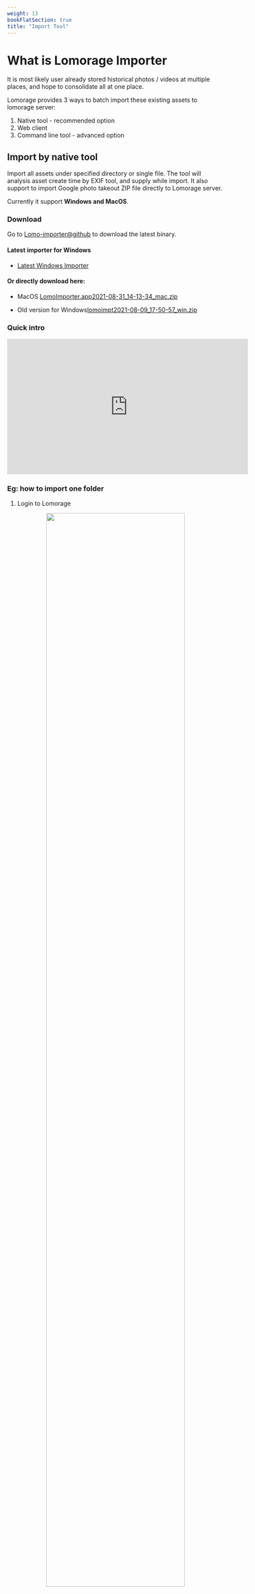 ```yaml
---
weight: 13
bookFlatSection: true
title: "Import Tool"
---
```


# What is Lomorage Importer
It is most likely user already stored historical photos / videos at multiple places, and hope to consolidate all at one place.

Lomorage provides 3 ways to batch import these existing assets to lomorage server:
1. Native tool - recommended option
2. Web client
3. Command line tool - advanced option

## Import by native tool
Import all assets under specified directory or single file. The tool will analysis asset create time by EXIF tool, and supply while import. It also support to import Google photo takeout ZIP file directly to Lomorage server.

Currently it support **Windows and MacOS**.

### Download

Go to [Lomo-importer@github](https://github.com/lomorage/lomo-importer-release) to download the latest binary.
#### Latest importer for Windows
- [Latest Windows Importer](https://lomosw.lomorage.com/windows/LomoImporter.zip)
#### Or directly download here:
- MacOS [LomoImporter.app2021-08-31_14-13-34_mac.zip](https://lomosw.lomorage.com/mac/LomoImporter.zip)

- Old version for Windows[lomoimpt2021-08-09_17-50-57_win.zip](https://github.com/lomorage/lomo-importer-release/releases/download/2021-08-09_17-50-57/lomoimpt2021-08-09_17-50-57_win.zip)



### Quick intro

<iframe width="560" height="315" src="https://www.youtube.com/embed/6dsxfmWZkoI" title="YouTube video player" frameborder="0" allow="accelerometer; autoplay; clipboard-write; encrypted-media; gyroscope; picture-in-picture" allowfullscreen></iframe>


### Eg: how to import one folder
1. Login to Lomorage

<div align="center">
  
  <p class="screenshoot" />
  <img width="80%" src="/img/installation/lomorage-importer/login.jpg">
  
</div>

2. Clieck the button **“1.Select Folder..."**, to select the folder which you want to import.
3. Then click the button **“2.Start Import"**, before import, you can add more files and remove some files.

<div align="center">
  
  <p class="screenshoot" />
  <img width="80%" src="/img/installation/lomorage-importer/start.jpg">
  
</div>


### Eg: How to import Google Photo Takeout ZIP files to lomorage

1. Download your google photo from takeout.google.com

2. Login to Lomorage Server

<div align="center">
  
  <p class="screenshoot" />
  <img width="80%" src="/img/installation/lomorage-importer/login.jpg">
  
</div>

3. Click the button **“1.Add Files..."**, select the ZIP files you want to add, then click the button **“2.Start Import"**. Just follow below picture.

<div align="center">
  
  <p class="screenshoot" />
  <img width="80%" src="/img/installation/lomorage-importer/start_zip.jpg">
  
</div>

## Import by command line
Command line tool is for advanced user when the existing assets are in attached USB or Local/NFS/CIFS mounted disks along with the server running lomorage backend. It can avoid unnecessary back-and-forth network traffic as well as disk operation. During import, the tool will move existing assets to the directories created by lomorage for each user. All import logs are saved under /opt/lomorage/var/log/import_[import directory].log. Below is usage for the tool.
```
$ /opt/lomorage/bin/lomoc import -h
NAME:
   lomoc import - Import all photos from given directory into lomo backend with given username and password

USAGE:
   lomoc import [username] [password] [directory]
```

Example:
```
$ /opt/lomorage/bin/lomoc import alice password /media/STEC_838C-1111/test/video
-m
Login localhost successfully
import photos/videos from /media/STEC_838C-1111/test
please check import log /opt/lomorage/var/log/import_media_STEC_838C-1111_test.log

$ cat /opt/lomorage/var/log/import_media_STEC_838C-1111_test.log
start import /media/STEC_838C-1111/test/img/11_2014_01_21.webp
finish import /media/STEC_838C-1111/test/img/11_2014_01_21.webp to /media/STEC_838C-1111/alice/Photos/master/2021/09/20/20210920_9391.webp
start import /media/STEC_838C-1111/test/img/12_2014_01_21.heic
finish import /media/STEC_838C-1111/test/img/12_2014_01_21.heic to /media/STEC_838C-1111/alice/Photos/master/2021/09/20/20210920_9392.heic
start import /media/STEC_838C-1111/test/img/14_2017_09_13.heic
finish import /media/STEC_838C-1111/test/img/14_2017_09_13.heic to /media/STEC_838C-1111/alice/Photos/master/2017/09/13/20170913_9393.heic
start import /media/STEC_838C-1111/test/img/1_2003_01_17.jpg
finish import /media/STEC_838C-1111/test/img/1_2003_01_17.jpg to /media/STEC_838C-1111/alice/Photos/master/2003/01/17/20030117_9394.jpg
start import /media/STEC_838C-1111/test/img/3_2003_11_01.jpg
finish import /media/STEC_838C-1111/test/img/3_2003_11_01.jpg to /media/STEC_838C-1111/alice/Photos/master/2003/11/01/20031101_9395.jpg
start import /media/STEC_838C-1111/test/img/4_2003_11_01.jpg
finish import /media/STEC_838C-1111/test/img/4_2003_11_01.jpg to /media/STEC_838C-1111/alice/Photos/master/2003/11/01/20031101_9396.jpg
start import /media/STEC_838C-1111/test/img/5_2003_11_23.jpg
finish import /media/STEC_838C-1111/test/img/5_2003_11_23.jpg to /media/STEC_838C-1111/alice/Photos/master/2003/11/23/20031123_9397.jpg
start import /media/STEC_838C-1111/test/img/6_2004_01_21.jpg
finish import /media/STEC_838C-1111/test/img/6_2004_01_21.jpg to /media/STEC_838C-1111/alice/Photos/master/2004/01/21/20040121_9398.jpg
start import /media/STEC_838C-1111/test/img/7_2004_09_12.webp
finish import /media/STEC_838C-1111/test/img/7_2004_09_12.webp to /media/STEC_838C-1111/alice/Photos/master/2004/09/12/20040912_9399.webp
start import /media/STEC_838C-1111/test/img/8_2008_12_14.dng
finish import /media/STEC_838C-1111/test/img/8_2008_12_14.dng to /media/STEC_838C-1111/alice/Photos/master/2008/12/14/20081214_9400.dng
start import /media/STEC_838C-1111/test/img/9_2013_07_28.png
finish import /media/STEC_838C-1111/test/img/9_2013_07_28.png to /media/STEC_838C-1111/alice/Photos/master/2021/09/20/20210920_9401.png
start import /media/STEC_838C-1111/test/img/preview.jpg
finish import /media/STEC_838C-1111/test/img/preview.jpg to /media/STEC_838C-1111/alice/Photos/master/2003/11/23/20031123_9402.jpg
FINISH: totally scanned 1 directories, and imported 12 media files
```


# Contact us
Any questions, please let us know!

# Update history
## 08/31/2021
- Fix: read heic exif time crash issue
- Support large file direct importing.
## 08/09/2021
- can config importing thread count
- Improve&faster the importing speed
- support lomo live photo zip file
- fix memory leak
- fix error logs popup while exiting
## 07/14/2021
- support add folder directly and the program will list all files under this folder.
